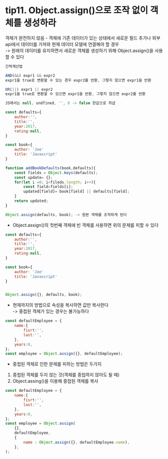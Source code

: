 tip11. Object.assign()으로 조작 없이 객체를 생성하라
========

객체가 완전하지 않음 - 객체에 기존 데이터가 있는 상태에서 새로운 필드 추가나 외부 api에서 데이터를 가져와 현재 데이터 모델에 연결해야 할 경우
<br>-> 원래의 데이터를 유지하면서 새로운 객체를 생성하기 위해 Object.assign()을 사용할 수 있다



```javascript
간략계산법

AND(&&) expr1 && expr2
expr1을 true로 변환할 수 있는 경우 expr2를 반환, 그렇지 않으면 expr1을 반환

OR(||) expr1 || expr2
expr1을 true로 변환할 수 있으면 expr1을 반환, 그렇지 않으면 expr2를 반환

JS에서는 null, undfined, '', 0 -> false 한값으로 취급
```

```javascript
const defaults={
    author:'',
    title:'',
    year:2017,
    rating:null,
}

const book={
    author: 'Joe'
    title: 'Javascript'
}

function addBookDefaults(book,defaults){
    const fields = Object.keys(defaults);
    const update= {};
    for(let i =0; i<fileds.length; i++){
        const field=fields[i];
        updated[field]= book[field] || defaults[field];
    }
    return updated;
}

Object.assign(defaults, book); -> 원본 객체를 조작하게 된다

```


- Object.assign()의 첫번째 객체에 빈 객체를 사용하면 위의 문제를 피할 수 있다

```javascript
const defaults={
    author:'',
    title:'',
    year:2017,
    rating:null,
}

const book={
    author: 'Joe'
    title: 'Javascript'
}


Object.assign({}, defaults, book); 
```

- 현재까지의 방법으로 속성을 복사하면 값만 복사한다
<br>-> 중첩된 객체가 있는 경우는 불가능하다

```javascript
const defaultEmployee = {
    name:{
        fisrt:'',
        last:'',
    },
    years:0,
};
const employee = Object.assign({}, defaultEmployee);
```

- 중첩된 객체로 인한 문제를 피하는 방법은 두가지
1. 중첩된 객체를 두지 않는 것(객체를 중첩하지 않아도 될 때)
1. Object.assing()을 이용해 중첩된 객체를 복사

```javascript
const defaultEmployee = {
    name:{
        fisrt:'',
        last:'',
    },
    years:0,
};
const employee = Object.assign(
    {}, 
    defaultEmployee,
    {
        name : Object.assign({}, defaultEmployee.name),
    },
);
```
